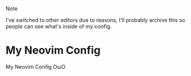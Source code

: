 > [!NOTE]
> I've switched to other editors due to reasons, I'll probably archive this so people can see what's inside of my config.

# My Neovim Config

My Neovim Config OωO
